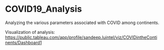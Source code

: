 # COVID19_Analysis
Analyzing the various parameters associated with COVID among continents.

Visualization of analysis: https://public.tableau.com/app/profile/sandeep.luintel/viz/COVIDintheContinents/Dashboard1
